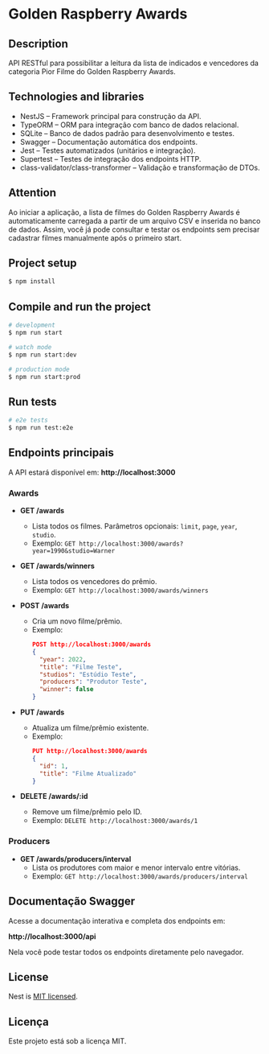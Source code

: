 # Golden Raspberry Awards

## Description

API RESTful para possibilitar a leitura da lista de indicados e vencedores da categoria Pior Filme do Golden Raspberry Awards.

## Technologies and libraries

- NestJS – Framework principal para construção da API.
- TypeORM – ORM para integração com banco de dados relacional.
- SQLite – Banco de dados padrão para desenvolvimento e testes.
- Swagger – Documentação automática dos endpoints.
- Jest – Testes automatizados (unitários e integração).
- Supertest – Testes de integração dos endpoints HTTP.
- class-validator/class-transformer – Validação e transformação de DTOs.

## Attention

Ao iniciar a aplicação, a lista de filmes do Golden Raspberry Awards é automaticamente carregada a partir de um arquivo CSV e inserida no banco de dados.
Assim, você já pode consultar e testar os endpoints sem precisar cadastrar filmes manualmente após o primeiro start.

## Project setup

```bash
$ npm install
```

## Compile and run the project

```bash
# development
$ npm run start

# watch mode
$ npm run start:dev

# production mode
$ npm run start:prod
```

## Run tests

```bash
# e2e tests
$ npm run test:e2e
```

## Endpoints principais

A API estará disponível em: **http://localhost:3000**

### Awards

- **GET /awards**
  - Lista todos os filmes. Parâmetros opcionais: `limit`, `page`, `year`, `studio`.
  - Exemplo: `GET http://localhost:3000/awards?year=1990&studio=Warner`

- **GET /awards/winners**
  - Lista todos os vencedores do prêmio.
  - Exemplo: `GET http://localhost:3000/awards/winners`

- **POST /awards**
  - Cria um novo filme/prêmio.
  - Exemplo:
    ```json
    POST http://localhost:3000/awards
    {
      "year": 2022,
      "title": "Filme Teste",
      "studios": "Estúdio Teste",
      "producers": "Produtor Teste",
      "winner": false
    }
    ```

- **PUT /awards**
  - Atualiza um filme/prêmio existente.
  - Exemplo:
    ```json
    PUT http://localhost:3000/awards
    {
      "id": 1,
      "title": "Filme Atualizado"
    }
    ```

- **DELETE /awards/:id**
  - Remove um filme/prêmio pelo ID.
  - Exemplo: `DELETE http://localhost:3000/awards/1`

### Producers

- **GET /awards/producers/interval**
  - Lista os produtores com maior e menor intervalo entre vitórias.
  - Exemplo: `GET http://localhost:3000/awards/producers/interval`

## Documentação Swagger

Acesse a documentação interativa e completa dos endpoints em:

**http://localhost:3000/api**

Nela você pode testar todos os endpoints diretamente pelo navegador.

## License

Nest is [MIT licensed](https://github.com/nestjs/nest/blob/master/LICENSE).

## Licença

Este projeto está sob a licença MIT.

